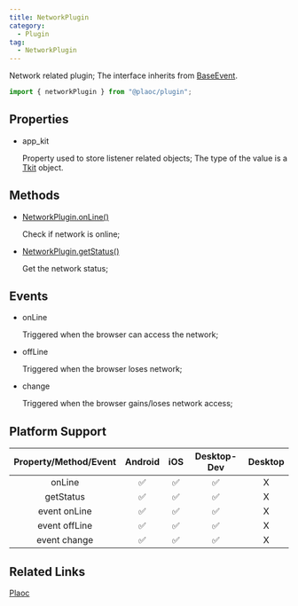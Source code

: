 ```yaml
---
title: NetworkPlugin  
category:
  - Plugin
tag:
  - NetworkPlugin
---
```


Network related plugin;
The interface inherits from [BaseEvent]().

```js 
import { networkPlugin } from "@plaoc/plugin";
```

## Properties

  - app_kit

    Property used to store listener related objects; 
    The type of the value is a [Tkit](../../interface/tkit/index.md) object.

## Methods

  - [NetworkPlugin.onLine()](./on-line.md)

    Check if network is online;

  - [NetworkPlugin.getStatus()](./get-status.md)

    Get the network status;
  
## Events

  - onLine  

    Triggered when the browser can access the network;

  - offLine

    Triggered when the browser loses network;
  
  - change

    Triggered when the browser gains/loses network access; 

## Platform Support

| Property/Method/Event | Android | iOS | Desktop-Dev | Desktop | 
|:--------------------:|:-------:|:---:|:-----------:|:-------:|
| onLine               | ✅      | ✅  | ✅          | X       |  
| getStatus            | ✅      | ✅  | ✅          | X       |
| event onLine         | ✅      | ✅  | ✅          | X       |
| event offLine        | ✅      | ✅  | ✅          | X       |
| event change         | ✅      | ✅  | ✅          | X       |

## Related Links  

[Plaoc](../index.md)